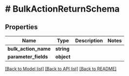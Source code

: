 # # BulkActionReturnSchema

## Properties

Name | Type | Description | Notes
------------ | ------------- | ------------- | -------------
**bulk_action_name** | **string** |  |
**parameter_fields** | **object** |  |

[[Back to Model list]](../../README.md#models) [[Back to API list]](../../README.md#endpoints) [[Back to README]](../../README.md)
